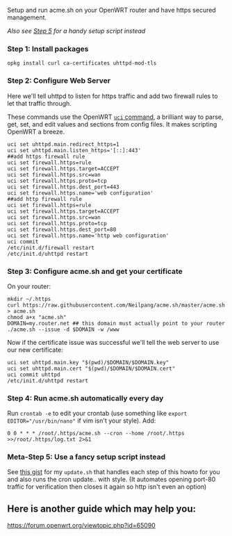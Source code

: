 Setup and run acme.sh on your OpenWRT router and have https secured management.

*Also see [Step 5](https://github.com/Neilpang/acme.sh/wiki/How-to-run-on-OpenWRT#meta-step-5-use-a-fancy-setup-script-instead) for a handy setup script instead*

### Step 1: Install packages

`opkg install curl ca-certificates uhttpd-mod-tls`

### Step 2: Configure Web Server
Here we'll tell uhttpd to listen for https traffic and add two firewall rules to let that traffic through.

These commands use the OpenWRT [`uci` command](https://wiki.openwrt.org/doc/uci), a brilliant way to parse, get, set, and edit values and sections from config files. It makes scripting OpenWRT a breeze.

```
uci set uhttpd.main.redirect_https=1
uci set uhttpd.main.listen_https='[::]:443'
##add https firewall rule
uci set firewall.https=rule
uci set firewall.https.target=ACCEPT
uci set firewall.https.src=wan
uci set firewall.https.proto=tcp
uci set firewall.https.dest_port=443
uci set firewall.https.name='web configuration'
##add http firewall rule
uci set firewall.https=rule
uci set firewall.https.target=ACCEPT
uci set firewall.https.src=wan
uci set firewall.https.proto=tcp
uci set firewall.https.dest_port=80
uci set firewall.https.name='http web configuration'
uci commit
/etc/init.d/firewall restart
/etc/init.d/uhttpd restart
```

### Step 3: Configure acme.sh and get your certificate
On your router:

```
mkdir ~/.https
curl https://raw.githubusercontent.com/Neilpang/acme.sh/master/acme.sh > acme.sh
chmod a+x "acme.sh"
DOMAIN=my.router.net ## this domain must actually point to your router
./acme.sh --issue -d $DOMAIN -w /www
```

Now if the certificate issue was successful we'll tell the web server to use our new certificate:

```
uci set uhttpd.main.key "$(pwd)/$DOMAIN/$DOMAIN.key"
uci set uhttpd.main.cert "$(pwd)/$DOMAIN/$DOMAIN.cert"
uci commit uhttpd
/etc/init.d/uhttpd restart
```

### Step 4: Run acme.sh automatically every day

Run `crontab -e` to edit your crontab (use something like `export EDITOR="/usr/bin/nano"` if vim isn't your style). Add:

`0 0 * * * /root/.https/acme.sh --cron --home /root/.https >>/root/.https/log.txt 2>&1`

### Meta-Step 5: Use a fancy setup script instead

See [this gist](https://gist.github.com/t413/3e616611299b22b17b08baa517d2d02c) for my `update.sh` that handles each step of this howto for you and also runs the cron update.. with style. (It automates opening port-80 traffic for verification then closes it again so http isn't even an option)



## Here is another guide which may help you:
https://forum.openwrt.org/viewtopic.php?id=65090


